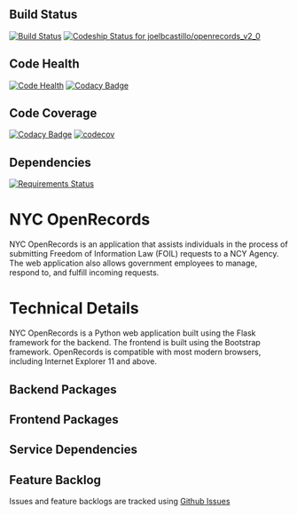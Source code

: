 ## Build Status
[![Build Status](https://snap-ci.com/joelbcastillo/openrecords_v2_0/branch/develop/build_image)](https://snap-ci.com/joelbcastillo/openrecords_v2_0/branch/develop) [ ![Codeship Status for joelbcastillo/openrecords_v2_0](https://app.codeship.com/projects/51886930-77ad-0134-f704-0e37a99201a3/status?branch=develop)](https://app.codeship.com/projects/179988) 

## Code Health
[![Code Health](https://landscape.io/github/joelbcastillo/openrecords_v2_0/develop/landscape.svg?style=flat)](https://landscape.io/github/joelbcastillo/openrecords_v2_0/develop) [![Codacy Badge](https://api.codacy.com/project/badge/Grade/64dc52651e994c6d995b68be84823cb0)](https://www.codacy.com/app/joel-castillo/openrecords_v2_0?utm_source=github.com&amp;utm_medium=referral&amp;utm_content=joelbcastillo/openrecords_v2_0&amp;utm_campaign=Badge_Grade) 

## Code Coverage
[![Codacy Badge](https://api.codacy.com/project/badge/Coverage/64dc52651e994c6d995b68be84823cb0)](https://www.codacy.com/app/joel-castillo/openrecords_v2_0?utm_source=github.com&amp;utm_medium=referral&amp;utm_content=joelbcastillo/openrecords_v2_0&amp;utm_campaign=Badge_Coverage) [![codecov](https://codecov.io/gh/joelbcastillo/openrecords_v2_0/branch/develop/graph/badge.svg)](https://codecov.io/gh/joelbcastillo/openrecords_v2_0)

## Dependencies
[![Requirements Status](https://requires.io/github/joelbcastillo/openrecords_v2_0/requirements.svg?branch=develop)](https://requires.io/github/joelbcastillo/openrecords_v2_0/requirements/?branch=develop) 


# NYC OpenRecords

NYC OpenRecords is an application that assists individuals in the process of submitting Freedom of Information Law (FOIL) requests to a NCY Agency. The web application also allows government employees to manage, respond to, and fulfill incoming requests. 

# Technical Details
NYC OpenRecords is a Python web application built using the Flask framework for the backend. The frontend is built using the Bootstrap framework. OpenRecords is compatible with most modern browsers, including Internet Explorer 11 and above.

## Backend Packages

## Frontend Packages

## Service Dependencies

## Feature Backlog
Issues and feature backlogs are tracked using [Github Issues](https://github.com/cityofnewyork/nycopenrecords)
